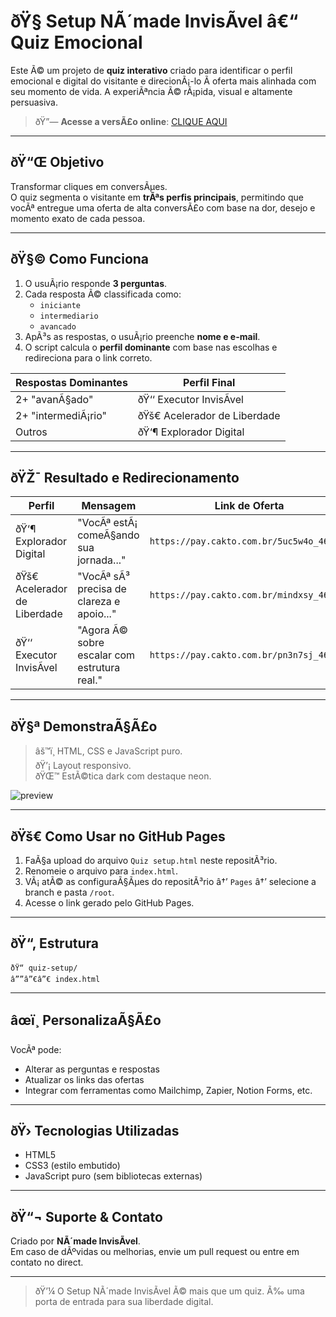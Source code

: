 # ðŸ§  Setup NÃ´made InvisÃ­vel â€“ Quiz Emocional

Este Ã© um projeto de **quiz interativo** criado para identificar o perfil emocional e digital do visitante e direcionÃ¡-lo Ã  oferta mais alinhada com seu momento de vida. A experiÃªncia Ã© rÃ¡pida, visual e altamente persuasiva.

> ðŸ”— **Acesse a versÃ£o online**: [CLIQUE AQUI](https://nomadeinvisivel.github.io/quiz-setup)

---

## ðŸ“Œ Objetivo

Transformar cliques em conversÃµes.  
O quiz segmenta o visitante em **trÃªs perfis principais**, permitindo que vocÃª entregue uma oferta de alta conversÃ£o com base na dor, desejo e momento exato de cada pessoa.

---

## ðŸ§© Como Funciona

1. O usuÃ¡rio responde **3 perguntas**.
2. Cada resposta Ã© classificada como:
   - `iniciante`
   - `intermediario`
   - `avancado`
3. ApÃ³s as respostas, o usuÃ¡rio preenche **nome e e-mail**.
4. O script calcula o **perfil dominante** com base nas escolhas e redireciona para o link correto.

| Respostas Dominantes | Perfil Final               |
|----------------------|----------------------------|
| 2+ "avanÃ§ado"        | ðŸ‘‘ Executor InvisÃ­vel       |
| 2+ "intermediÃ¡rio"   | ðŸš€ Acelerador de Liberdade |
| Outros               | ðŸ‘¶ Explorador Digital      |

---

## ðŸŽ¯ Resultado e Redirecionamento

| Perfil                 | Mensagem                                                   | Link de Oferta                                     |
|------------------------|------------------------------------------------------------|----------------------------------------------------|
| ðŸ‘¶ Explorador Digital   | "VocÃª estÃ¡ comeÃ§ando sua jornada..."                      | `https://pay.cakto.com.br/5uc5w4o_468316`          |
| ðŸš€ Acelerador de Liberdade | "VocÃª sÃ³ precisa de clareza e apoio..."               | `https://pay.cakto.com.br/mindxsy_468298`          |
| ðŸ‘‘ Executor InvisÃ­vel   | "Agora Ã© sobre escalar com estrutura real."               | `https://pay.cakto.com.br/pn3n7sj_468224`          |

---

## ðŸ§ª DemonstraÃ§Ã£o

> âš™ï¸ HTML, CSS e JavaScript puro.  
> ðŸ’¡ Layout responsivo.  
> ðŸŒ™ EstÃ©tica dark com destaque neon.

![preview](https://raw.githubusercontent.com/nomadeinvisivel/quiz-setup/main/preview.png)

---

## ðŸš€ Como Usar no GitHub Pages

1. FaÃ§a upload do arquivo `Quiz setup.html` neste repositÃ³rio.
2. Renomeie o arquivo para `index.html`.
3. VÃ¡ atÃ© as configuraÃ§Ãµes do repositÃ³rio â†’ `Pages` â†’ selecione a branch e pasta `/root`.
4. Acesse o link gerado pelo GitHub Pages.

---

## ðŸ“‚ Estrutura

```
ðŸ“ quiz-setup/
â””â”€â”€ index.html
```

---

## âœï¸ PersonalizaÃ§Ã£o

VocÃª pode:
- Alterar as perguntas e respostas
- Atualizar os links das ofertas
- Integrar com ferramentas como Mailchimp, Zapier, Notion Forms, etc.

---

## ðŸ›  Tecnologias Utilizadas

- HTML5
- CSS3 (estilo embutido)
- JavaScript puro (sem bibliotecas externas)

---

## ðŸ“¬ Suporte & Contato

Criado por **NÃ´made InvisÃ­vel**.  
Em caso de dÃºvidas ou melhorias, envie um pull request ou entre em contato no direct.

---

> ðŸ’¼ O Setup NÃ´made InvisÃ­vel Ã© mais que um quiz. Ã‰ uma porta de entrada para sua liberdade digital.
